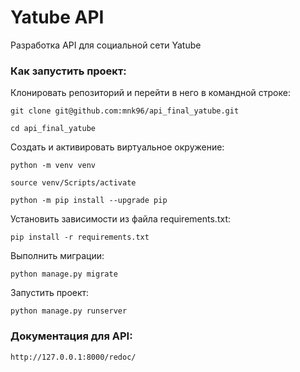 # Yatube API
Разработка API для социальной сети Yatube
### Как запустить проект:

Клонировать репозиторий и перейти в него в командной строке:

```
git clone git@github.com:mnk96/api_final_yatube.git
```

```
cd api_final_yatube
```

Cоздать и активировать виртуальное окружение:

```
python -m venv venv
```
```
source venv/Scripts/activate
```

```
python -m pip install --upgrade pip
```

Установить зависимости из файла requirements.txt:

```
pip install -r requirements.txt
```

Выполнить миграции:

```
python manage.py migrate
```

Запустить проект:

```
python manage.py runserver
```
### Документация для API:
```
http://127.0.0.1:8000/redoc/
```